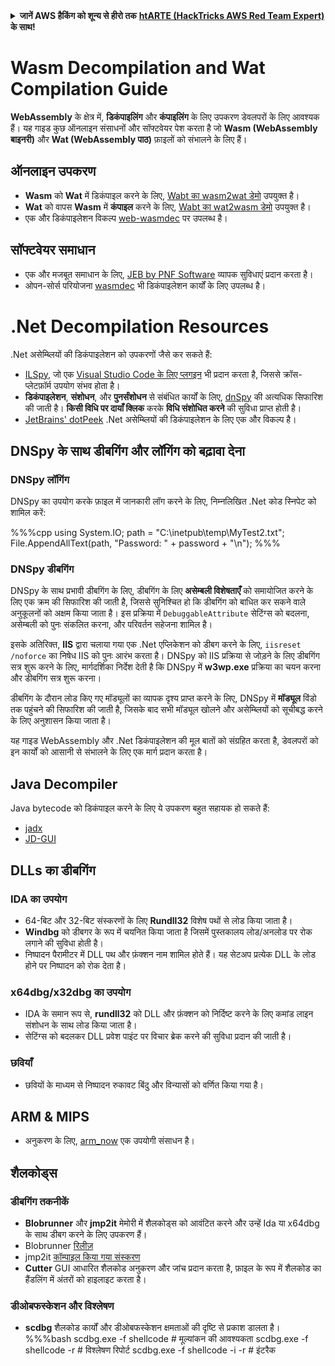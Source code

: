 <details>

<summary><strong>जानें AWS हैकिंग को शून्य से हीरो तक</strong> <a href="https://training.hacktricks.xyz/courses/arte"><strong>htARTE (HackTricks AWS Red Team Expert)</strong></a><strong> के साथ!</strong></summary>

HackTricks का समर्थन करने के अन्य तरीके:

* अगर आप चाहते हैं कि आपकी **कंपनी HackTricks में विज्ञापित हो** या **HackTricks को PDF में डाउनलोड** करें तो [**सदस्यता योजनाएं देखें**](https://github.com/sponsors/carlospolop)!
* [**आधिकारिक PEASS और HackTricks स्वैग**](https://peass.creator-spring.com) प्राप्त करें
* [**The PEASS Family**](https://opensea.io/collection/the-peass-family) की खोज करें, हमारा विशेष [**NFTs**](https://opensea.io/collection/the-peass-family) संग्रह
* **शामिल हों** 💬 [**डिस्कॉर्ड समूह**](https://discord.gg/hRep4RUj7f) या [**टेलीग्राम समूह**](https://t.me/peass) या हमें **ट्विटर** 🐦 [**@carlospolopm**](https://twitter.com/hacktricks_live) **पर फॉलो** करें।
* **अपने हैकिंग ट्रिक्स साझा करें** द्वारा PRs सबमिट करके [**HackTricks**](https://github.com/carlospolop/hacktricks) और [**HackTricks Cloud**](https://github.com/carlospolop/hacktricks-cloud) github repos।

</details>

# Wasm Decompilation and Wat Compilation Guide

**WebAssembly** के क्षेत्र में, **डिकंपाइलिंग** और **कंपाइलिंग** के लिए उपकरण डेवलपरों के लिए आवश्यक हैं। यह गाइड कुछ ऑनलाइन संसाधनों और सॉफ्टवेयर पेश करता है जो **Wasm (WebAssembly बाइनरी)** और **Wat (WebAssembly पाठ)** फ़ाइलों को संभालने के लिए हैं।

## ऑनलाइन उपकरण

- **Wasm** को **Wat** में डिकंपाइल करने के लिए, [Wabt का wasm2wat डेमो](https://webassembly.github.io/wabt/demo/wasm2wat/index.html) उपयुक्त है।
- **Wat** को वापस **Wasm** में **कंपाइल** करने के लिए, [Wabt का wat2wasm डेमो](https://webassembly.github.io/wabt/demo/wat2wasm/) उपयुक्त है।
- एक और डिकंपाइलेशन विकल्प [web-wasmdec](https://wwwg.github.io/web-wasmdec/) पर उपलब्ध है।

## सॉफ्टवेयर समाधान

- एक और मजबूत समाधान के लिए, [JEB by PNF Software](https://www.pnfsoftware.com/jeb/demo) व्यापक सुविधाएं प्रदान करता है।
- ओपन-सोर्स परियोजना [wasmdec](https://github.com/wwwg/wasmdec) भी डिकंपाइलेशन कार्यों के लिए उपलब्ध है।

# .Net Decompilation Resources

.Net असेम्ब्लियों की डिकंपाइलेशन को उपकरणों जैसे कर सकते हैं:

- [ILSpy](https://github.com/icsharpcode/ILSpy), जो एक [Visual Studio Code के लिए प्लगइन](https://github.com/icsharpcode/ilspy-vscode) भी प्रदान करता है, जिससे क्रॉस-प्लेटफ़ॉर्म उपयोग संभव होता है।
- **डिकंपाइलेशन**, **संशोधन**, और **पुनर्संशोधन** से संबंधित कार्यों के लिए, [dnSpy](https://github.com/0xd4d/dnSpy/releases) की अत्यधिक सिफारिश की जाती है। **किसी विधि पर दायाँ क्लिक** करके **विधि संशोधित करने** की सुविधा प्राप्त होती है।
- [JetBrains' dotPeek](https://www.jetbrains.com/es-es/decompiler/) .Net असेम्ब्लियों की डिकंपाइलेशन के लिए एक और विकल्प है।

## DNSpy के साथ डीबगिंग और लॉगिंग को बढ़ावा देना

### DNSpy लॉगिंग
DNSpy का उपयोग करके फ़ाइल में जानकारी लॉग करने के लिए, निम्नलिखित .Net कोड स्निपेट को शामिल करें:

%%%cpp
using System.IO;
path = "C:\\inetpub\\temp\\MyTest2.txt";
File.AppendAllText(path, "Password: " + password + "\n");
%%%

### DNSpy डीबगिंग
DNSpy के साथ प्रभावी डीबगिंग के लिए, डीबगिंग के लिए **असेम्बली विशेषताएँ** को समायोजित करने के लिए एक क्रम की सिफारिश की जाती है, जिससे सुनिश्चित हो कि डीबगिंग को बाधित कर सकने वाले अनुकूलनों को अक्षम किया जाता है। इस प्रक्रिया में `DebuggableAttribute` सेटिंग्स को बदलना, असेम्बली को पुनः संकलित करना, और परिवर्तन सहेजना शामिल है।

इसके अतिरिक्त, **IIS** द्वारा चलाया गया एक .Net एप्लिकेशन को डीबग करने के लिए, `iisreset /noforce` का निषेध IIS को पुनः आरंभ करता है। DNSpy को IIS प्रक्रिया से जोड़ने के लिए डीबगिंग सत्र शुरू करने के लिए, मार्गदर्शिका निर्देश देती है कि DNSpy में **w3wp.exe** प्रक्रिया का चयन करना और डीबगिंग सत्र शुरू करना।

डीबगिंग के दौरान लोड किए गए मॉड्यूलों का व्यापक दृश्य प्राप्त करने के लिए, DNSpy में **मॉड्यूल** विंडो तक पहुंचने की सिफारिश की जाती है, जिसके बाद सभी मॉड्यूल खोलने और असेम्ब्लियों को सूचीबद्ध करने के लिए अनुशासन किया जाता है।

यह गाइड WebAssembly और .Net डिकंपाइलेशन की मूल बातों को संग्रहित करता है, डेवलपरों को इन कार्यों को आसानी से संभालने के लिए एक मार्ग प्रदान करता है।

## **Java Decompiler**
Java bytecode को डिकंपाइल करने के लिए ये उपकरण बहुत सहायक हो सकते हैं:
- [jadx](https://github.com/skylot/jadx)
- [JD-GUI](https://github.com/java-decompiler/jd-gui/releases)

## **DLLs का डीबगिंग**
### IDA का उपयोग
- 64-बिट और 32-बिट संस्करणों के लिए **Rundll32** विशेष पथों से लोड किया जाता है।
- **Windbg** को डीबगर के रूप में चयनित किया जाता है जिसमें पुस्तकालय लोड/अनलोड पर रोक लगाने की सुविधा होती है।
- निष्पादन पैरामीटर में DLL पथ और फ़ंक्शन नाम शामिल होते हैं। यह सेटअप प्रत्येक DLL के लोड होने पर निष्पादन को रोक देता है।

### x64dbg/x32dbg का उपयोग
- IDA के समान रूप से, **rundll32** को DLL और फ़ंक्शन को निर्दिष्ट करने के लिए कमांड लाइन संशोधन के साथ लोड किया जाता है।
- सेटिंग्स को बदलकर DLL प्रवेश पाइंट पर विचार ब्रेक करने की सुविधा प्रदान की जाती है।

### छवियाँ
- छवियों के माध्यम से निष्पादन रुकावट बिंदु और विन्यासों को वर्णित किया गया है।

## **ARM & MIPS**
- अनुकरण के लिए, [arm_now](https://github.com/nongiach/arm_now) एक उपयोगी संसाधन है।

## **शैलकोड्स**
### डीबगिंग तकनीकें
- **Blobrunner** और **jmp2it** मेमोरी में शैलकोड्स को आवंटित करने और उन्हें Ida या x64dbg के साथ डीबग करने के लिए उपकरण हैं।
- Blobrunner [रिलीज़](https://github.com/OALabs/BlobRunner/releases/tag/v0.0.5)
- jmp2it [कॉम्पाइल किया गया संस्करण](https://github.com/adamkramer/jmp2it/releases/)
- **Cutter** GUI आधारित शैलकोड अनुकरण और जांच प्रदान करता है, फ़ाइल के रूप में शैलकोड का हैंडलिंग में अंतरों को हाइलाइट करता है।

### डीओबफस्केशन और विश्लेषण
- **scdbg** शैलकोड कार्यों और डीओबफस्केशन क्षमताओं की दृष्टि से प्रकाश डालता है।
%%%bash
scdbg.exe -f shellcode # मूल्यांकन की आवश्यकता
scdbg.exe -f shellcode -r # विश्लेषण रिपोर्ट
scdbg.exe -f shellcode -i -r # इंटरैक
